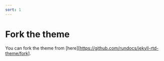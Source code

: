 ```yaml
---
sort: 1
---
```


# Fork the theme

You can fork the theme from [here][https://github.com/rundocs/jekyll-rtd-theme/fork].

